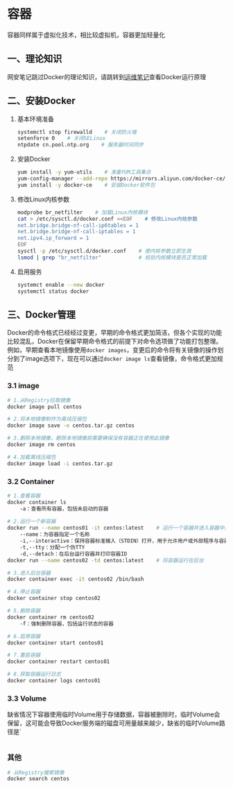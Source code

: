 # 容器

容器同样属于虚拟化技术，相比较虚拟机，容器更加轻量化

## 一、理论知识

网安笔记跳过Docker的理论知识，请跳转到[运维笔记](https://github.com/hebor/docker)查看Docker运行原理

## 二、安装Docker

1. 基本环境准备

   ```bash
   systemctl stop firewalld    # 关闭防火墙
   setenforce 0    # 关闭SELinux
   ntpdate cn.pool.ntp.org    # 服务器时间同步
   ```

2. 安装Docker

   ```bash
   yum install -y yum-utils    # 准备YUM工具集合
   yum-config-manager --add-repo https://mirrors.aliyun.com/docker-ce/linux/centos/docker-ce.repo    # 安装阿里云的docker-ce的YUM源
   yum install -y docker-ce    # 安装Docker软件包
   ```

3. 修改Linux内核参数

   ```bash
   modprobe br_netfilter    # 加载Linux内核模块
   cat > /etc/sysctl.d/docker.conf <<EOF    # 修改Linux内核参数
   net.bridge.bridge-nf-call-ip6tables = 1
   net.bridge.bridge-nf-call-iptables = 1
   net.ipv4.ip_forward = 1
   EOF
   sysctl -p /etc/sysctl.d/docker.conf    # 使内核参数立即生效
   lsmod | grep "br_netfilter"            # 校验内核模块是否正常加载
   ```

4. 启用服务

   ```bash
   systemct enable --new docker
   systemctl status docker
   ```

## 三、Docker管理

Docker的命令格式已经经过变更，早期的命令格式更加简洁，但各个实现的功能比较混乱，Docker在保留早期命令格式的前提下对命令选项做了功能打包整理。例如，早期查看本地镜像使用`docker images`，变更后的命令将有关镜像的操作划分到了image选项下，现在可以通过`docker image ls`查看镜像，命令格式更加规范

### 3.1 image

```bash
# 1.从Registry拉取镜像
docker image pull centos

# 2.将本地镜像制作为离线压缩包
docker image save -o centos.tar.gz centos

# 3.删除本地镜像，删除本地镜像前需要确保没有容器正在使用此镜像
docker image rm centos

# 4.加载离线压缩包
docker image load -i centos.tar.gz
```

### 3.2 Container

```bash
# 1.查看容器
docker container ls
	-a：查看所有容器，包括未启动的容器
	
# 2.运行一个新容器
docker run --name centos01 -it centos:latest    # 运行一个容器并进入容器中进行交互操作
    --name：为容器指定一个名称
    -i,--interactive：保持容器标准输入（STDIN）打开，用于允许用户或外部程序与容器进行交互
    -t,--tty：分配一个伪TTY
    -d,--detach：在后台运行容器并打印容器ID
docker run --name centos02 -td centos:latest    # 将容器运行在后台

# 3.进入后台容器
docker container exec -it centos02 /bin/bash

# 4.停止容器
docker container stop centos02

# 5.删除容器
docker container rm centos02
    -f：强制删除容器，包括运行状态的容器

# 6.启用容器
docker container start centos01

# 7.重启容器
docker container restart centos01

# 8.获取容器运行日志
docker container logs centos01
```

### 3.3 Volume

缺省情况下容器使用临时Volume用于存储数据，容器被删除时，临时Volume会保留，这可能会导致Docker服务端的磁盘可用量越来越少，缺省的临时Volume路径是`

```bash

```

### 其他

```bash
# 从Registry搜索镜像
docker search centos
```


